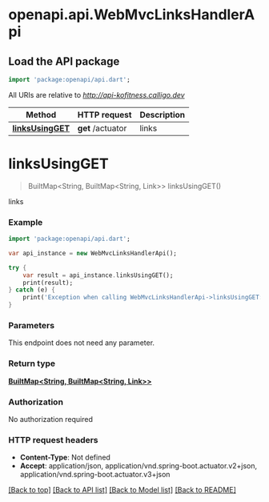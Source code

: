 # openapi.api.WebMvcLinksHandlerApi

## Load the API package
```dart
import 'package:openapi/api.dart';
```

All URIs are relative to *http://api-kofitness.calligo.dev*

Method | HTTP request | Description
------------- | ------------- | -------------
[**linksUsingGET**](WebMvcLinksHandlerApi.md#linksusingget) | **get** /actuator | links


# **linksUsingGET**
> BuiltMap<String, BuiltMap<String, Link>> linksUsingGET()

links

### Example 
```dart
import 'package:openapi/api.dart';

var api_instance = new WebMvcLinksHandlerApi();

try { 
    var result = api_instance.linksUsingGET();
    print(result);
} catch (e) {
    print('Exception when calling WebMvcLinksHandlerApi->linksUsingGET: $e\n');
}
```

### Parameters
This endpoint does not need any parameter.

### Return type

[**BuiltMap<String, BuiltMap<String, Link>>**](BuiltMap.md)

### Authorization

No authorization required

### HTTP request headers

 - **Content-Type**: Not defined
 - **Accept**: application/json, application/vnd.spring-boot.actuator.v2+json, application/vnd.spring-boot.actuator.v3+json

[[Back to top]](#) [[Back to API list]](../README.md#documentation-for-api-endpoints) [[Back to Model list]](../README.md#documentation-for-models) [[Back to README]](../README.md)

